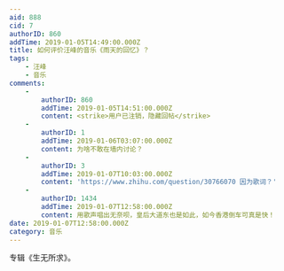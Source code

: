 ```yaml
---
aid: 888
cid: 7
authorID: 860
addTime: 2019-01-05T14:49:00.000Z
title: 如何评价汪峰的音乐《雨天的回忆》？
tags:
    - 汪峰
    - 音乐
comments:
    -
        authorID: 860
        addTime: 2019-01-05T14:51:00.000Z
        content: <strike>用户已注销，隐藏回帖</strike>
    -
        authorID: 1
        addTime: 2019-01-06T03:07:00.000Z
        content: 为啥不敢在墙内讨论？
    -
        authorID: 3
        addTime: 2019-01-07T10:03:00.000Z
        content: 'https://www.zhihu.com/question/30766070 因为歌词？'
    -
        authorID: 1434
        addTime: 2019-01-07T12:58:00.000Z
        content: 用歌声唱出无奈呗，皇后大道东也是如此，如今香港倒车可真是快！
date: 2019-01-07T12:58:00.000Z
category: 音乐
---
```


专辑《生无所求》。
